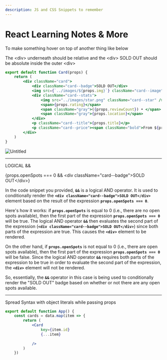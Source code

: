 ```yaml
---
description: JS and CSS Snippets to remember
---
```


# React Learning Notes & More

To make something hover on top of another thing like below

The \<div> underneath should be relative and the \<div> SOLD OUT should be absolute inside the outer \<div>

```jsx
export default function Card(props) {
    return (
        <div className="card">
            <div className="card--badge">SOLD OUT</div>
            <img src={`../images/${props.img}`} className="card--image" />
            <div className="card--stats">
                <img src="../images/star.png" className="card--star" />
                <span>{props.rating}</span>
                <span className="gray">({props.reviewCount}) • </span>
                <span className="gray">{props.location}</span>
            </div>
            <p className="card--title">{props.title}</p>
            <p className="card--price"><span className="bold">From ${props.price}</span> / person</p>
        </div>
    )
}
```

![Untitled](https://s3-us-west-2.amazonaws.com/secure.notion-static.com/bfe72c23-5a2c-4591-b69b-b90ad42fc754/Untitled.png)

***

LOGICAL &&

{props.openSpots === 0 && \<div className="card--badge">SOLD OUT\</div>}

In the code snippet you provided, **`&&`** is a logical AND operator. It is used to conditionally render the **`<div className="card--badge">SOLD OUT</div>`** element based on the result of the expression **`props.openSpots === 0`**.

Here's how it works: if **`props.openSpots`** is equal to 0 (i.e., there are no open spots available), then the first part of the expression **`props.openSpots === 0`** will be true. The logical AND operator **`&&`** then evaluates the second part of the expression (**`<div className="card--badge">SOLD OUT</div>`**) since both parts of the expression are true. This causes the **`<div>`** element to be rendered.

On the other hand, if **`props.openSpots`** is not equal to 0 (i.e., there are open spots available), then the first part of the expression **`props.openSpots === 0`** will be false. Since the logical AND operator **`&&`** requires both parts of the expression to be true in order to evaluate the second part of the expression, the **`<div>`** element will not be rendered.

So, essentially, the **`&&`** operator in this case is being used to conditionally render the "SOLD OUT" badge based on whether or not there are any open spots available.

***

Spread Syntax with object literals while passing props

```jsx
export default function App() {
    const cards = data.map(item => {
        return (
            <Card
                key={item.id}
                {...item}
                
            />
        )
    })
```
